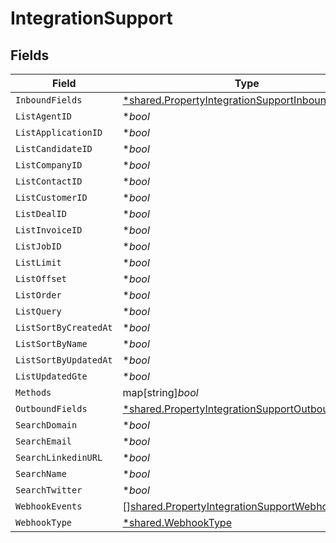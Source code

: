 # IntegrationSupport


## Fields

| Field                                                                                                                      | Type                                                                                                                       | Required                                                                                                                   | Description                                                                                                                |
| -------------------------------------------------------------------------------------------------------------------------- | -------------------------------------------------------------------------------------------------------------------------- | -------------------------------------------------------------------------------------------------------------------------- | -------------------------------------------------------------------------------------------------------------------------- |
| `InboundFields`                                                                                                            | [*shared.PropertyIntegrationSupportInboundFields](../../../pkg/models/shared/propertyintegrationsupportinboundfields.md)   | :heavy_minus_sign:                                                                                                         | N/A                                                                                                                        |
| `ListAgentID`                                                                                                              | **bool*                                                                                                                    | :heavy_minus_sign:                                                                                                         | N/A                                                                                                                        |
| `ListApplicationID`                                                                                                        | **bool*                                                                                                                    | :heavy_minus_sign:                                                                                                         | N/A                                                                                                                        |
| `ListCandidateID`                                                                                                          | **bool*                                                                                                                    | :heavy_minus_sign:                                                                                                         | N/A                                                                                                                        |
| `ListCompanyID`                                                                                                            | **bool*                                                                                                                    | :heavy_minus_sign:                                                                                                         | N/A                                                                                                                        |
| `ListContactID`                                                                                                            | **bool*                                                                                                                    | :heavy_minus_sign:                                                                                                         | N/A                                                                                                                        |
| `ListCustomerID`                                                                                                           | **bool*                                                                                                                    | :heavy_minus_sign:                                                                                                         | N/A                                                                                                                        |
| `ListDealID`                                                                                                               | **bool*                                                                                                                    | :heavy_minus_sign:                                                                                                         | N/A                                                                                                                        |
| `ListInvoiceID`                                                                                                            | **bool*                                                                                                                    | :heavy_minus_sign:                                                                                                         | N/A                                                                                                                        |
| `ListJobID`                                                                                                                | **bool*                                                                                                                    | :heavy_minus_sign:                                                                                                         | N/A                                                                                                                        |
| `ListLimit`                                                                                                                | **bool*                                                                                                                    | :heavy_minus_sign:                                                                                                         | N/A                                                                                                                        |
| `ListOffset`                                                                                                               | **bool*                                                                                                                    | :heavy_minus_sign:                                                                                                         | N/A                                                                                                                        |
| `ListOrder`                                                                                                                | **bool*                                                                                                                    | :heavy_minus_sign:                                                                                                         | N/A                                                                                                                        |
| `ListQuery`                                                                                                                | **bool*                                                                                                                    | :heavy_minus_sign:                                                                                                         | N/A                                                                                                                        |
| `ListSortByCreatedAt`                                                                                                      | **bool*                                                                                                                    | :heavy_minus_sign:                                                                                                         | N/A                                                                                                                        |
| `ListSortByName`                                                                                                           | **bool*                                                                                                                    | :heavy_minus_sign:                                                                                                         | N/A                                                                                                                        |
| `ListSortByUpdatedAt`                                                                                                      | **bool*                                                                                                                    | :heavy_minus_sign:                                                                                                         | N/A                                                                                                                        |
| `ListUpdatedGte`                                                                                                           | **bool*                                                                                                                    | :heavy_minus_sign:                                                                                                         | N/A                                                                                                                        |
| `Methods`                                                                                                                  | map[string]*bool*                                                                                                          | :heavy_minus_sign:                                                                                                         | N/A                                                                                                                        |
| `OutboundFields`                                                                                                           | [*shared.PropertyIntegrationSupportOutboundFields](../../../pkg/models/shared/propertyintegrationsupportoutboundfields.md) | :heavy_minus_sign:                                                                                                         | N/A                                                                                                                        |
| `SearchDomain`                                                                                                             | **bool*                                                                                                                    | :heavy_minus_sign:                                                                                                         | N/A                                                                                                                        |
| `SearchEmail`                                                                                                              | **bool*                                                                                                                    | :heavy_minus_sign:                                                                                                         | N/A                                                                                                                        |
| `SearchLinkedinURL`                                                                                                        | **bool*                                                                                                                    | :heavy_minus_sign:                                                                                                         | N/A                                                                                                                        |
| `SearchName`                                                                                                               | **bool*                                                                                                                    | :heavy_minus_sign:                                                                                                         | N/A                                                                                                                        |
| `SearchTwitter`                                                                                                            | **bool*                                                                                                                    | :heavy_minus_sign:                                                                                                         | N/A                                                                                                                        |
| `WebhookEvents`                                                                                                            | [][shared.PropertyIntegrationSupportWebhookEvents](../../../pkg/models/shared/propertyintegrationsupportwebhookevents.md)  | :heavy_minus_sign:                                                                                                         | N/A                                                                                                                        |
| `WebhookType`                                                                                                              | [*shared.WebhookType](../../../pkg/models/shared/webhooktype.md)                                                           | :heavy_minus_sign:                                                                                                         | N/A                                                                                                                        |